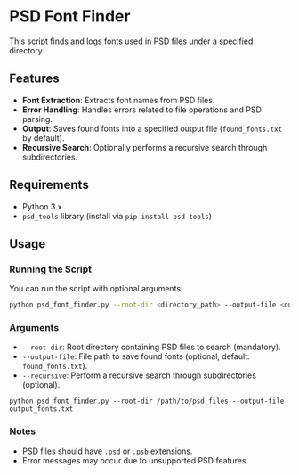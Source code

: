 
# PSD Font Finder

This script finds and logs fonts used in PSD files under a specified directory.

## Features

- **Font Extraction**: Extracts font names from PSD files.
- **Error Handling**: Handles errors related to file operations and PSD parsing.
- **Output**: Saves found fonts into a specified output file (`found_fonts.txt` by default).
- **Recursive Search**: Optionally performs a recursive search through subdirectories.

## Requirements

- Python 3.x
- `psd_tools` library (install via `pip install psd-tools`)

## Usage

### Running the Script

You can run the script with optional arguments:

```bash
python psd_font_finder.py --root-dir <directory_path> --output-file <output_file_path>
```

### Arguments
- `--root-dir`: Root directory containing PSD files to search (mandatory).
- `--output-file`: File path to save found fonts (optional, default: `found_fonts.txt`).
- `--recursive`: Perform a recursive search through subdirectories (optional).

```
python psd_font_finder.py --root-dir /path/to/psd_files --output-file output_fonts.txt
```

### Notes
-   PSD files should have `.psd` or `.psb` extensions.
-   Error messages may occur due to unsupported PSD features.
